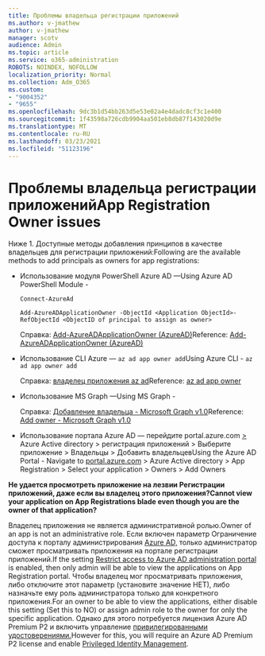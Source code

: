 ```yaml
---
title: Проблемы владельца регистрации приложений
ms.author: v-jmathew
author: v-jmathew
manager: scotv
audience: Admin
ms.topic: article
ms.service: o365-administration
ROBOTS: NOINDEX, NOFOLLOW
localization_priority: Normal
ms.collection: Adm_O365
ms.custom:
- "9004352"
- "9655"
ms.openlocfilehash: 9dc3b1d54bb263d5e53e02a4e4dadc8cf3c1e400
ms.sourcegitcommit: 1f43598a726cdb9904aa501eb8db87f143020d9e
ms.translationtype: MT
ms.contentlocale: ru-RU
ms.lasthandoff: 03/23/2021
ms.locfileid: "51123196"
---
```

# <a name="app-registration-owner-issues"></a><span data-ttu-id="80a31-102">Проблемы владельца регистрации приложений</span><span class="sxs-lookup"><span data-stu-id="80a31-102">App Registration Owner issues</span></span>

<span data-ttu-id="80a31-103">Ниже 1. Доступные методы добавления принципов в качестве владельцев для регистрации приложений:</span><span class="sxs-lookup"><span data-stu-id="80a31-103">Following are the available methods to add principals as owners for app registrations:</span></span>

- <span data-ttu-id="80a31-104">Использование модуля PowerShell Azure AD —</span><span class="sxs-lookup"><span data-stu-id="80a31-104">Using Azure AD PowerShell Module -</span></span>

    `Connect-AzureAd`

    `Add-AzureADApplicationOwner -ObjectId <Application ObjectId>-RefObjectId <ObjectID of principal to assign as owner>`

    <span data-ttu-id="80a31-105">Справка: [Add-AzureADApplicationOwner (AzureAD)](https://docs.microsoft.com/powershell/module/azuread/add-azureadapplicationowner)</span><span class="sxs-lookup"><span data-stu-id="80a31-105">Reference: [Add-AzureADApplicationOwner (AzureAD)](https://docs.microsoft.com/powershell/module/azuread/add-azureadapplicationowner)</span></span>
- <span data-ttu-id="80a31-106">Использование CLI Azure — `az ad app owner add`</span><span class="sxs-lookup"><span data-stu-id="80a31-106">Using Azure CLI - `az ad app owner add`</span></span>

    <span data-ttu-id="80a31-107">Справка: [владелец приложения az ad](https://docs.microsoft.com/cli/azure/ad/app/owner)</span><span class="sxs-lookup"><span data-stu-id="80a31-107">Reference: [az ad app owner](https://docs.microsoft.com/cli/azure/ad/app/owner)</span></span>
- <span data-ttu-id="80a31-108">Использование MS Graph —</span><span class="sxs-lookup"><span data-stu-id="80a31-108">Using MS Graph -</span></span>

    <span data-ttu-id="80a31-109">Справка: [Добавление владельца - Microsoft Graph v1.0](https://docs.microsoft.com/graph/api/application-post-owners)</span><span class="sxs-lookup"><span data-stu-id="80a31-109">Reference: [Add owner - Microsoft Graph v1.0](https://docs.microsoft.com/graph/api/application-post-owners)</span></span>
- <span data-ttu-id="80a31-110">Использование портала Azure AD — перейдите portal.azure.com [>](https://portal.azure.com/) Azure Active directory > регистрация приложений > Выберите приложение > Владельцы > Добавить владельцев</span><span class="sxs-lookup"><span data-stu-id="80a31-110">Using the Azure AD Portal - Navigate to [portal.azure.com](https://portal.azure.com/) > Azure Active directory > App Registration > Select your application > Owners > Add Owners</span></span>

<span data-ttu-id="80a31-111">**Не удается просмотреть приложение на лезвии Регистрации приложений, даже если вы владелец этого приложения?**</span><span class="sxs-lookup"><span data-stu-id="80a31-111">**Cannot view your application on App Registrations blade even though you are the owner of that application?**</span></span>

<span data-ttu-id="80a31-112">Владелец приложения не является административной ролью.</span><span class="sxs-lookup"><span data-stu-id="80a31-112">Owner of an app is not an administrative role.</span></span> <span data-ttu-id="80a31-113">Если включен параметр Ограничение доступа к порталу администрирования [Azure AD,](https://docs.microsoft.com/azure/active-directory/fundamentals/users-default-permissions) только администратор сможет просматривать приложения на портале регистрации приложений.</span><span class="sxs-lookup"><span data-stu-id="80a31-113">If the setting [Restrict access to Azure AD administration portal](https://docs.microsoft.com/azure/active-directory/fundamentals/users-default-permissions) is enabled, then only admin will be able to view the applications on App Registration portal.</span></span> <span data-ttu-id="80a31-114">Чтобы владелец мог просматривать приложения, либо отключите этот параметр (установите значение НЕТ), либо назначьте ему роль администратора только для конкретного приложения.</span><span class="sxs-lookup"><span data-stu-id="80a31-114">For an owner to be able to view the applications, either disable this setting (Set this to NO) or assign admin role to the owner for only the specific application.</span></span> <span data-ttu-id="80a31-115">Однако для этого потребуется лицензия Azure AD Premium P2 и включить управление [привилегированными удостоверениями.](https://docs.microsoft.com/azure/active-directory/privileged-identity-management/pim-configure)</span><span class="sxs-lookup"><span data-stu-id="80a31-115">However for this, you will require an Azure AD Premium P2 license and enable [Privileged Identity Management](https://docs.microsoft.com/azure/active-directory/privileged-identity-management/pim-configure).</span></span>

